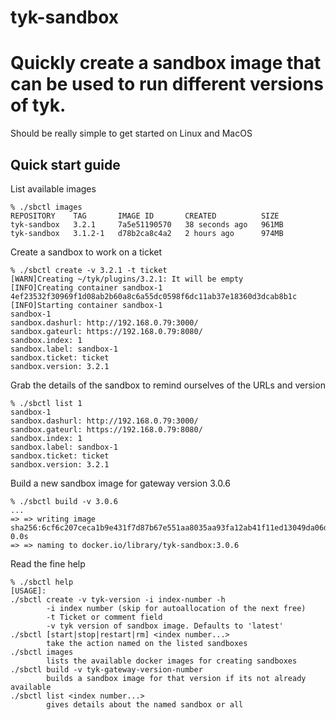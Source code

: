 # tyk-sandbox

# Quickly create a sandbox image that can be used to run different versions of tyk.

Should be really simple to get started on Linux and MacOS

## Quick start guide

List available images

    % ./sbctl images
    REPOSITORY    TAG       IMAGE ID       CREATED          SIZE
    tyk-sandbox   3.2.1     7a5e51190570   38 seconds ago   961MB
    tyk-sandbox   3.1.2-1   d78b2ca8c4a2   2 hours ago      974MB

Create a sandbox to work on a ticket

    % ./sbctl create -v 3.2.1 -t ticket
    [WARN]Creating ~/tyk/plugins/3.2.1: It will be empty
    [INFO]Creating container sandbox-1
    4ef23532f30969f1d08ab2b60a8c6a55dc0598f6dc11ab37e18360d3dcab8b1c
    [INFO]Starting container sandbox-1
    sandbox-1
    sandbox.dashurl: http://192.168.0.79:3000/
    sandbox.gateurl: https://192.168.0.79:8080/
    sandbox.index: 1
    sandbox.label: sandbox-1
    sandbox.ticket: ticket
    sandbox.version: 3.2.1

Grab the details of the sandbox to remind ourselves of the URLs and version

    % ./sbctl list 1
    sandbox-1
    sandbox.dashurl: http://192.168.0.79:3000/
    sandbox.gateurl: https://192.168.0.79:8080/
    sandbox.index: 1
    sandbox.label: sandbox-1
    sandbox.ticket: ticket
    sandbox.version: 3.2.1

Build a new sandbox image for gateway version 3.0.6

    % ./sbctl build -v 3.0.6
    ...
    => => writing image sha256:6cf6c207ceca1b9e431f7d87b67e551aa8035aa93fa12ab41f11ed13049da06d     0.0s
    => => naming to docker.io/library/tyk-sandbox:3.0.6

Read the fine help

    % ./sbctl help
    [USAGE]:
    ./sbctl create -v tyk-version -i index-number -h
            -i index number (skip for autoallocation of the next free)
            -t Ticket or comment field
            -v tyk version of sandbox image. Defaults to 'latest'
    ./sbctl [start|stop|restart|rm] <index number...>
            take the action named on the listed sandboxes
    ./sbctl images
            lists the available docker images for creating sandboxes
    ./sbctl build -v tyk-gateway-version-number
            builds a sandbox image for that version if its not already available
    ./sbctl list <index number...>
            gives details about the named sandbox or all

